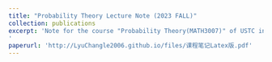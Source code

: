 ```yaml
---
title: "Probability Theory Lecture Note (2023 FALL)"
collection: publications
excerpt: 'Note for the course "Probability Theory(MATH3007)" of USTC in 2023FA semester. The lecturer is [**Prof. Dang-Zheng Liu**](http://staff.ustc.edu.cn/~dzliu/). The note covers all the content in the course, including basic definitions in probability theory, discussion on random variables, law of big numbers and central limit theorem.
'
paperurl: 'http://LyuChangle2006.github.io/files/课程笔记Latex版.pdf'
---
```

